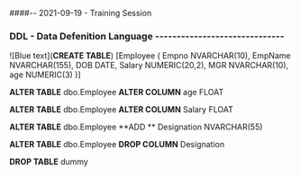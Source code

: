 
####-- 2021-09-19 - Training Session
### DDL - Data Defenition Language ------------------------------

![Blue text](**CREATE TABLE**) [Employee (
   Empno NVARCHAR(10),
   EmpName NVARCHAR(155),
   DOB DATE,
   Salary NUMERIC(20,2),
   MGR NVARCHAR(10),
   age NUMERIC(3)
)]


 **ALTER TABLE** dbo.Employee
 **ALTER COLUMN** age FLOAT

 **ALTER TABLE** dbo.Employee
 **ALTER COLUMN** Salary FLOAT

 **ALTER TABLE** dbo.Employee
 **ADD ** Designation NVARCHAR(55)

 **ALTER TABLE** dbo.Employee
 **DROP COLUMN** Designation


 **DROP TABLE** dummy
